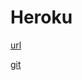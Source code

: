 # Heroku

[url](https://frozen-castle-26209.herokuapp.com/)

[git](https://git.heroku.com/frozen-castle-26209.git)